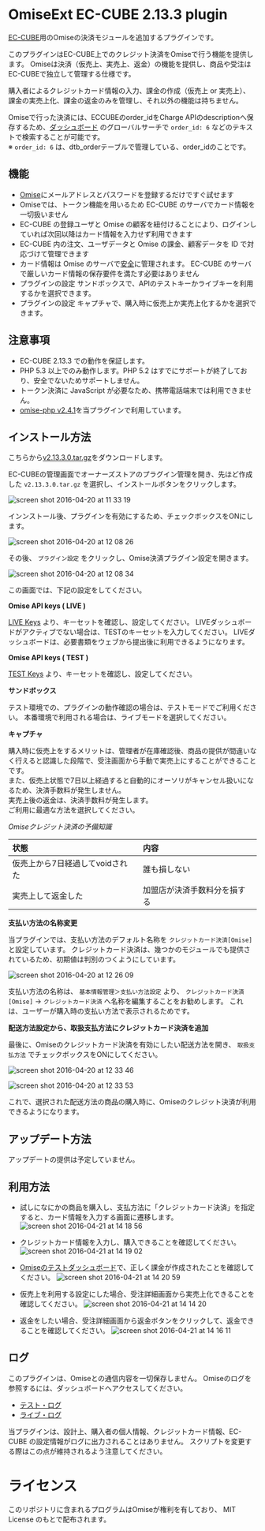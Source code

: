 # OmiseExt EC-CUBE 2.13.3 plugin

[EC-CUBE](http://www.ec-cube.net)用のOmiseの決済モジュールを追加するプラグインです。

このプラグインはEC-CUBE上でのクレジット決済をOmiseで行う機能を提供します。
Omiseは決済（仮売上、実売上、返金）の機能を提供し、商品や受注はEC-CUBEで独立して管理する仕様です。

購入者によるクレジットカード情報の入力、課金の作成（仮売上 or 実売上）、課金の実売上化、課金の返金のみを管理し、それ以外の機能は持ちません。

Omiseで行った決済には、ECCUBEのorder_idをCharge APIのdescriptionへ保存するため、[ダッシュボード](https://dashboard.omise.co/) のグローバルサーチで `order_id: 6` などのテキストで検索することが可能です。  
※ `order_id: 6` は、dtb_orderテーブルで管理している、order_idのことです。



## 機能

- [Omise](https://dashboard.omise.co/signup)にメールアドレスとパスワードを登録するだけですぐ試せます
- Omiseでは、トークン機能を用いるため EC-CUBE のサーバでカード情報を一切扱いません
- EC-CUBE の登録ユーザと Omise の顧客を紐付けることにより、ログインしていれば次回以降はカード情報を入力せず利用できます
- EC-CUBE 内の注文、ユーザデータと Omise の課金、顧客データを ID で対応づけて管理できます
- カード情報は Omise のサーバで[安全](https://www.omise.co/security)に管理されます。 EC-CUBE のサーバで厳しいカード情報の保存要件を満たす必要はありません
- プラグインの設定 サンドボックスで、APIのテストキーかライブキーを利用するかを選択できます。
- プラグインの設定 キャプチャで、購入時に仮売上か実売上化するかを選択できます。


## 注意事項

- EC-CUBE 2.13.3 での動作を保証します。
- PHP 5.3 以上でのみ動作します。PHP 5.2 はすでにサポートが終了しており、安全でないためサポートしません。
- トークン決済に JavaScript が必要なため、携帯電話端末では利用できません。
- [omise-php v2.4.1](https://github.com/omise/omise-php/releases/tag/v2.4.1)を当プラグインで利用しています。

## インストール方法

こちらから[v2.13.3.0.tar.gz](https://github.com/omise/omise-eccube/archive/v2.13.3.0.tar.gz)をダウンロードします。

EC-CUBEの管理画面でオーナーズストアのプラグイン管理を開き、先ほど作成した `v2.13.3.0.tar.gz` を選択し、インストールボタンをクリックします。

![screen shot 2016-04-20 at 11 33 19](https://cloud.githubusercontent.com/assets/5040538/14663495/ba6ecc6c-06eb-11e6-8bfb-c5148951c901.png)


インンストール後、プラグインを有効にするため、チェックボックスをONにします。

![screen shot 2016-04-20 at 12 08 26](https://cloud.githubusercontent.com/assets/5040538/14663976/a6e1b524-06f0-11e6-94e8-01d8c8744a1f.png)

その後、 `プラグイン設定` をクリックし、Omise決済プラグイン設定を開きます。

![screen shot 2016-04-20 at 12 08 34](https://cloud.githubusercontent.com/assets/5040538/14663975/a6e15cb4-06f0-11e6-9454-33f9c27cfea6.png)

この画面では、下記の設定をしてください。

**Omise API keys ( LIVE )**

[LIVE Keys](https://dashboard.omise.co/live/api-keys) より、キーセットを確認し、設定してください。
LIVEダッシュボードがアクティブでない場合は、TESTのキーセットを入力してください。
LIVEダッシュボードは、必要書類をウェブから提出後に利用できるようになります。

**Omise API keys ( TEST )**

[TEST Keys](https://dashboard.omise.co/test/api-keys) より、キーセットを確認し、設定してください。

**サンドボックス**

テスト環境での、プラグインの動作確認の場合は、テストモードでご利用ください。
本番環境で利用される場合は、ライブモードを選択してください。

**キャプチャ**

購入時に仮売上をするメリットは、管理者が在庫確認後、商品の提供が間違いなく行えると認識した段階で、受注画面から手動で実売上にすることができることです。  
また、仮売上状態で7日以上経過すると自動的にオーソリがキャンセル扱いになるため、決済手数料が発生しません。  
実売上後の返金は、決済手数料が発生します。  
ご利用に最適な方法を選択してください。

*Omiseクレジット決済の予備知識*

| 状態 | 内容 |
|:--|:--|
| 仮売上から7日経過してvoidされた | 誰も損しない |
| 実売上して返金した | 加盟店が決済手数料分を損する |


**支払い方法の名称変更**

当プラグインでは、支払い方法のデフォルト名称を `クレジットカード決済[Omise]` と設定しています。 クレジットカード決済は、幾つかのモジュールでも提供されているため、初期値は判別のつくようにしています。

![screen shot 2016-04-20 at 12 26 09](https://cloud.githubusercontent.com/assets/5040538/14664227/17c44be2-06f3-11e6-8bf1-32745136320c.png)

支払い方法の名称は、 `基本情報管理＞支払い方法設定` より、 `クレジットカード決済[Omise]` -> `クレジットカード決済` へ名称を編集することをお勧めします。
これは、ユーザーが購入時の支払い方法で表示されるためです。


**配送方法設定から、取扱支払方法にクレジットカード決済を追加**

最後に、Omiseのクレジットカード決済を有効にしたい配送方法を開き、 `取扱支払方法` でチェックボックスをONにしてください。

![screen shot 2016-04-20 at 12 33 46](https://cloud.githubusercontent.com/assets/5040538/14664320/2c017098-06f4-11e6-953c-cdc577ea6abc.png)

![screen shot 2016-04-20 at 12 33 53](https://cloud.githubusercontent.com/assets/5040538/14664321/2c01b38c-06f4-11e6-84f9-7f063213aff5.png)

これで、選択された配送方法の商品の購入時に、Omiseのクレジット決済が利用できるようになります。


## アップデート方法

アップデートの提供は予定していません。  


## 利用方法

- 試しになにかの商品を購入し、支払方法に「クレジットカード決済」を指定すると、カード情報を入力する画面に遷移します。
![screen shot 2016-04-21 at 14 18 56](https://cloud.githubusercontent.com/assets/5040538/14700803/0870d0dc-07cc-11e6-81f8-3b49a7089bd1.png)

- クレジットカード情報を入力し、購入できることを確認してください。
![screen shot 2016-04-21 at 14 19 02](https://cloud.githubusercontent.com/assets/5040538/14700804/0871ae4e-07cc-11e6-9e92-10d601a0c3a5.png)

- [Omiseのテストダッシュボード](https://dashboard.omise.co/test/charges)で、正しく課金が作成されたことを確認してください。
![screen shot 2016-04-21 at 14 20 59](https://cloud.githubusercontent.com/assets/5040538/14700861/4d03740c-07cc-11e6-9dfb-d8292dfe555f.png)

- 仮売上を利用する設定にした場合、受注詳細画面から実売上化できることを確認してください。
![screen shot 2016-04-21 at 14 14 20](https://cloud.githubusercontent.com/assets/5040538/14700681/66594388-07cb-11e6-9f65-c0797fce1611.png)

- 返金をしたい場合、受注詳細画面から返金ボタンをクリックして、返金できることを確認してください。
![screen shot 2016-04-21 at 14 16 11](https://cloud.githubusercontent.com/assets/5040538/14700721/a0d68912-07cb-11e6-99f0-74b82f4c7455.png)


## ログ

このプラグインは、Omiseとの通信内容を一切保存しません。
Omiseのログを参照するには、ダッシュボードへアクセスしてください。

- [テスト・ログ](https://dashboard.omise.co/test/logs)
- [ライブ・ログ](https://dashboard.omise.co/live/logs)

当プラグインは、設計上、購入者の個人情報、クレジットカード情報、EC-CUBE の設定情報がログに出力されることはありません。
スクリプトを変更する際はこの点が維持されるよう注意してください。


# ライセンス

このリポジトリに含まれるプログラムはOmiseが権利を有しており、
MIT License のもとで配布されます。
